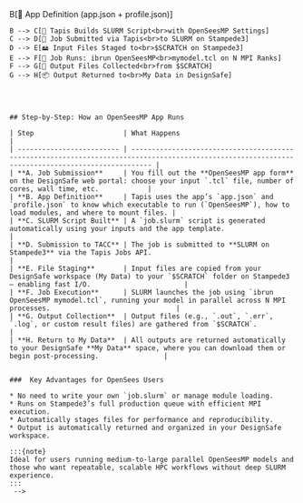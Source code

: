 <!-- # OpenSees Tapis Appsxxx
***OpenSees Tapis Apps on DesignSafe***

DesignSafe has developed and published three official Tapis apps for running OpenSees:

* **OpenSeesEXPRESS** – for sequential simulations
* **OpenSeesMP** – for parallel simulations
* **OpenSeesSP** – for single-processor jobs

These apps can be launched directly from the DesignSafe **Apps & Tools** page. The web portal provides an intuitive graphical interface for submitting jobs. You begin by selecting the app, specifying input files and runtime parameters, and then pressing the "Submit" button. Behind the scenes, the interface constructs a valid Tapis job request and sends it to the Tapis Jobs service.

This abstraction allows researchers to launch simulations efficiently—without writing job scripts or accessing the command line on a remote cluster. Whether you're working through the portal, a Jupyter notebook, or a custom workflow, the Tapis apps provide a consistent and scalable way to run OpenSees on TACC resources.


##  Tapis Submission Flow: OpenSeesMP on Stampede3

```
flowchart TD
    A[🖥️ User Submits Job<br>via Web Portal (OpenSeesMP App)] --> B[📄 App Definition (app.json + profile.json)]
    B --> C[🧰 Tapis Builds SLURM Script<br>with OpenSeesMP Settings]
    C --> D[🚀 Job Submitted via Tapis<br>to SLURM on Stampede3]
    D --> E[🖴 Input Files Staged to<br>$SCRATCH on Stampede3]
    E --> F[🧮 Job Runs: ibrun OpenSeesMP<br>mymodel.tcl on N MPI Ranks]
    F --> G[📂 Output Files Collected<br>from $SCRATCH]
    G --> H[📦 Output Returned to<br>My Data in DesignSafe]
```



## Step-by-Step: How an OpenSeesMP App Runs

| Step                      | What Happens                                                                                                                                      |
| ------------------------- | ------------------------------------------------------------------------------------------------------------------------------------------------- |
| **A. Job Submission**     | You fill out the **OpenSeesMP app form** on the DesignSafe web portal: choose your input `.tcl` file, number of cores, wall time, etc.            |
| **B. App Definition**     | Tapis uses the app’s `app.json` and `profile.json` to know which executable to run (`OpenSeesMP`), how to load modules, and where to mount files. |
| **C. SLURM Script Built** | A `job.slurm` script is generated automatically using your inputs and the app template.                                                           |
| **D. Submission to TACC** | The job is submitted to **SLURM on Stampede3** via the Tapis Jobs API.                                                                            |
| **E. File Staging**       | Input files are copied from your DesignSafe workspace (My Data) to your `$SCRATCH` folder on Stampede3 — enabling fast I/O.                       |
| **F. Job Execution**      | SLURM launches the job using `ibrun OpenSeesMP mymodel.tcl`, running your model in parallel across N MPI processes.                               |
| **G. Output Collection**  | Output files (e.g., `.out`, `.err`, `.log`, or custom result files) are gathered from `$SCRATCH`.                                                 |
| **H. Return to My Data**  | All outputs are returned automatically to your DesignSafe **My Data** space, where you can download them or begin post-processing.                |


###  Key Advantages for OpenSees Users

* No need to write your own `job.slurm` or manage module loading.
* Runs on Stampede3’s full production queue with efficient MPI execution.
* Automatically stages files for performance and reproducibility.
* Output is automatically returned and organized in your DesignSafe workspace.

:::{note}
Ideal for users running medium-to-large parallel OpenSeesMP models and those who want repeatable, scalable HPC workflows without deep SLURM experience.
:::
 -->
